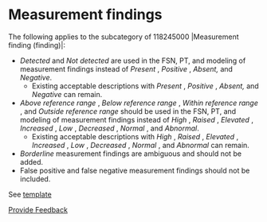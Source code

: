 # Measurement findings

The following applies to the subcategory of 118245000 |Measurement finding (finding)|:

* _Detected_ and _Not detected_ are used in the FSN, PT, and modeling of measurement findings instead of _Present_ , _Positive_ , _Absent,_ and _Negative_.
  * Existing acceptable descriptions with _Present_ , _Positive_ , _Absent,_ and _Negative_ can remain.
* _Above reference range_ , _Below reference range_ , _Within reference range_ , and _Outside reference range_ should be used in the FSN, PT, and modeling of measurement findings instead of _High_ , _Raised_ , _Elevated_ , _Increased_ , _Low_ , _Decreased_ , _Normal_ , and _Abnormal_.
  * Existing acceptable descriptions with _High_ , _Raised_ , _Elevated_ , _Increased_ , _Low_ , _Decreased_ , _Normal_ , and _Abnormal_ can remain.
* _Borderline_ measurement findings are ambiguous and should not be added.
* False positive and false negative measurement findings should not be included.

See [template](https://conf.spaces.snomed.org/wiki/spaces/SCTEMPLATES/pages/133999191)

<a href="https://docs.google.com/forms/d/e/1FAIpQLScTmbZIf0UEQwYDkY27EEWBkaiYkHSbR0_9DmFrMLXoQLyL7Q/viewform?usp=pp_url&#x26;entry.1767247133=SCT+Editorial+Guide&#x26;entry.670899847=Measurement%20findings" class="button primary">Provide Feedback</a>
